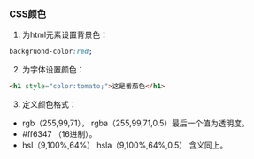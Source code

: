### CSS颜色
1. 为html元素设置背景色：
```css
backgruond-color:red;
```
2. 为字体设置颜色：
```html
<h1 style="color:tomato;">这是番茄色</h1>
```
3. 定义颜色格式：
- rgb（255,99,71）， rgba（255,99,71,0.5）最后一个值为透明度。
- #ff6347 （16进制）。
- hsl（9,100%,64%） hsla（9,100%,64%,0.5） 含义同上。